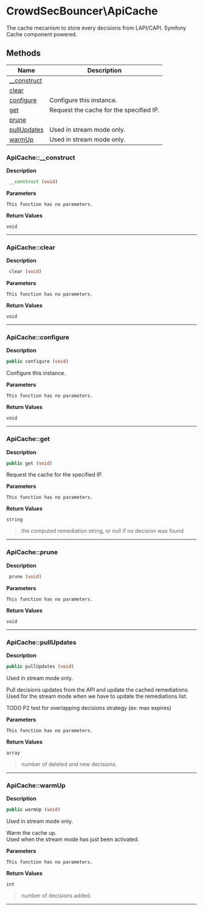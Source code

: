 # CrowdSecBouncer\ApiCache  

The cache mecanism to store every decisions from LAPI/CAPI. Symfony Cache component powered.





## Methods

| Name | Description |
|------|-------------|
|[__construct](#apicache__construct)||
|[clear](#apicacheclear)||
|[configure](#apicacheconfigure)|Configure this instance.|
|[get](#apicacheget)|Request the cache for the specified IP.|
|[prune](#apicacheprune)||
|[pullUpdates](#apicachepullupdates)|Used in stream mode only.|
|[warmUp](#apicachewarmup)|Used in stream mode only.|




### ApiCache::__construct  

**Description**

```php
 __construct (void)
```

 

 

**Parameters**

`This function has no parameters.`

**Return Values**

`void`


<hr />


### ApiCache::clear  

**Description**

```php
 clear (void)
```

 

 

**Parameters**

`This function has no parameters.`

**Return Values**

`void`


<hr />


### ApiCache::configure  

**Description**

```php
public configure (void)
```

Configure this instance. 

 

**Parameters**

`This function has no parameters.`

**Return Values**

`void`


<hr />


### ApiCache::get  

**Description**

```php
public get (void)
```

Request the cache for the specified IP. 

 

**Parameters**

`This function has no parameters.`

**Return Values**

`string`

> the computed remediation string, or null if no decision was found


<hr />


### ApiCache::prune  

**Description**

```php
 prune (void)
```

 

 

**Parameters**

`This function has no parameters.`

**Return Values**

`void`


<hr />


### ApiCache::pullUpdates  

**Description**

```php
public pullUpdates (void)
```

Used in stream mode only. 

Pull decisions updates from the API and update the cached remediations.  
Used for the stream mode when we have to update the remediations list.  
  
TODO P2 test for overlapping decisions strategy (ex: max expires) 

**Parameters**

`This function has no parameters.`

**Return Values**

`array`

> number of deleted and new decisions.


<hr />


### ApiCache::warmUp  

**Description**

```php
public warmUp (void)
```

Used in stream mode only. 

Warm the cache up.  
Used when the stream mode has just been activated. 

**Parameters**

`This function has no parameters.`

**Return Values**

`int`

> number of decisions added.


<hr />

